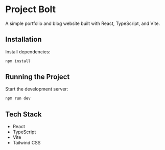 # Project Bolt

A simple portfolio and blog website built with React, TypeScript, and Vite.

## Installation

Install dependencies:

```bash
npm install
```

## Running the Project

Start the development server:

```bash
npm run dev
```

## Tech Stack

- React
- TypeScript
- Vite
- Tailwind CSS
